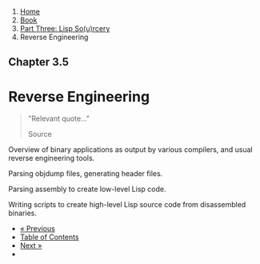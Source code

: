 <ol class="breadcrumb">
  <li><a href="/">Home</a></li>
  <li><a href="/book/">Book</a></li>
  <li><a href="/book/3-0-0-overview/">Part Three: Lisp So(u)rcery</a></li>
  <li class="active">Reverse Engineering</li>
</ol>

## Chapter 3.5

# Reverse Engineering

> "Relevant quote..."
> <footer>Source</footer>

Overview of binary applications as output by various compilers, and usual reverse engineering tools.

Parsing objdump files, generating header files.

Parsing assembly to create low-level Lisp code.

Writing scripts to create high-level Lisp source code from disassembled binaries.

<ul class="pager">
  <li class="previous"><a href="/book/3-04-0-system-utils/">&laquo; Previous</a></li>
  <li><a href="/book/">Table of Contents</a></li>
  <li class="next"><a href="/book/3-06-0-graphics/">Next &raquo;</a><li>
</ul>
